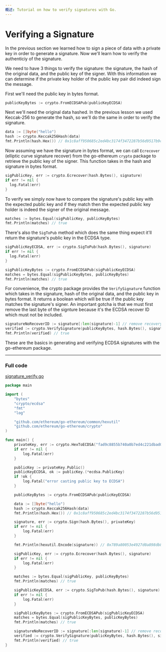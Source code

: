 ```yaml
---
概述: Tutorial on how to verify signatures with Go.
---
```


# Verifying a Signature

In the previous section we learned how to sign a piece of data with a private key in order to generate a signature. Now we'll learn how to verify the authenticiy of the signature.

We need to have 3 things to verify the signature: the signature, the hash of the original data, and the public key of the signer. With this information we can determine if the private key holder of the public key pair did indeed sign the message.

First we'll need the public key in bytes format.

```go
publicKeyBytes := crypto.FromECDSAPub(publicKeyECDSA)
```

Next we'll need the original data hashed. In the previous lesson we used Keccak-256 to generate the hash, so we'll do the same in order to verify the signature.

```go
data := []byte("hello")
hash := crypto.Keccak256Hash(data)
fmt.Println(hash.Hex()) // 0x1c8aff950685c2ed4bc3174f3472287b56d9517b9c948127319a09a7a36deac8
```

Now assuming we have the signature in bytes format, we can call `Ecrecover` (elliptic curve signature recover) from the go-ethereum `crypto` package to retrieve the public key of the signer. This function takes in the hash and signature in bytes format.

```go
sigPublicKey, err := crypto.Ecrecover(hash.Bytes(), signature)
if err != nil {
  log.Fatal(err)
}
```

To verify we simply now have to compare the signature's public key with the expected public key and if they match then the expected public key holder is indeed the signer of the original message.

```go
matches := bytes.Equal(sigPublicKey, publicKeyBytes)
fmt.Println(matches) // true
```

There's also the `SigToPub` method which does the same thing expect it'll return the signature's public key in the ECDSA type.

```go
sigPublicKeyECDSA, err := crypto.SigToPub(hash.Bytes(), signature)
if err != nil {
  log.Fatal(err)
}

sigPublicKeyBytes := crypto.FromECDSAPub(sigPublicKeyECDSA)
matches = bytes.Equal(sigPublicKeyBytes, publicKeyBytes)
fmt.Println(matches) // true
```

For convenience, the crypto package provides the `VerifySignature` function which takes in the signature, hash of the original data, and the public key in bytes format. It returns a boolean which will be true if the public key matches the signature's signer. An important gotcha is that we must first remove the last byte of the signture because it's the ECDSA recover ID which must not be included.

```go
signatureNoRecoverID := signature[:len(signature)-1] // remove recovery ID
verified := crypto.VerifySignature(publicKeyBytes, hash.Bytes(), signatureNoRecoverID)
fmt.Println(verified) // true
```

These are the basics in generating and verifying ECDSA signatures with the go-ethereum package.

---

### Full code

[signature_verify.go](https://github.com/miguelmota/ethereum-development-with-go-book/blob/master/code/signature_verify.go)

```go
package main

import (
	"bytes"
	"crypto/ecdsa"
	"fmt"
	"log"

	"github.com/ethereum/go-ethereum/common/hexutil"
	"github.com/ethereum/go-ethereum/crypto"
)

func main() {
	privateKey, err := crypto.HexToECDSA("fad9c8855b740a0b7ed4c221dbad0f33a83a49cad6b3fe8d5817ac83d38b6a19")
	if err != nil {
		log.Fatal(err)
	}

	publicKey := privateKey.Public()
	publicKeyECDSA, ok := publicKey.(*ecdsa.PublicKey)
	if !ok {
		log.Fatal("error casting public key to ECDSA")
	}

	publicKeyBytes := crypto.FromECDSAPub(publicKeyECDSA)

	data := []byte("hello")
	hash := crypto.Keccak256Hash(data)
	fmt.Println(hash.Hex()) // 0x1c8aff950685c2ed4bc3174f3472287b56d9517b9c948127319a09a7a36deac8

	signature, err := crypto.Sign(hash.Bytes(), privateKey)
	if err != nil {
		log.Fatal(err)
	}

	fmt.Println(hexutil.Encode(signature)) // 0x789a80053e4927d0a898db8e065e948f5cf086e32f9ccaa54c1908e22ac430c62621578113ddbb62d509bf6049b8fb544ab06d36f916685a2eb8e57ffadde02301

	sigPublicKey, err := crypto.Ecrecover(hash.Bytes(), signature)
	if err != nil {
		log.Fatal(err)
	}

	matches := bytes.Equal(sigPublicKey, publicKeyBytes)
	fmt.Println(matches) // true

	sigPublicKeyECDSA, err := crypto.SigToPub(hash.Bytes(), signature)
	if err != nil {
		log.Fatal(err)
	}

	sigPublicKeyBytes := crypto.FromECDSAPub(sigPublicKeyECDSA)
	matches = bytes.Equal(sigPublicKeyBytes, publicKeyBytes)
	fmt.Println(matches) // true

	signatureNoRecoverID := signature[:len(signature)-1] // remove recovery id
	verified := crypto.VerifySignature(publicKeyBytes, hash.Bytes(), signatureNoRecoverID)
	fmt.Println(verified) // true
}
```
